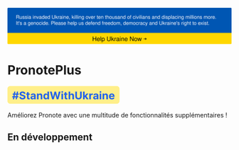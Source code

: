 [![Stand With Ukraine](https://raw.githubusercontent.com/vshymanskyy/StandWithUkraine/main/banner2-direct.svg)](https://vshymanskyy.github.io/StandWithUkraine)
# PronotePlus
<a href="https://github.com/vshymanskyy/StandWithUkraine/blob/main/docs/README.md"><img src="https://raw.githubusercontent.com/vshymanskyy/StandWithUkraine/main/badges/StandWithUkraine.svg" alt="StandWithUkraine" style="max-width: 100%;"></a>

 Améliorez Pronote avec une multitude de fonctionnalités supplémentaires ! 

## En développement
